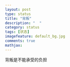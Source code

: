 ```yaml
---
layout: post
type: status
title: "背叛"
description: "  "
category: status
tags: [状态]
imagefeature: default_bg.jpg
comments: true
mathjax: 
---
```


背叛是不能承受的负担